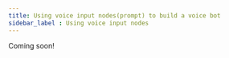 ```yaml
---
title: Using voice input nodes(prompt) to build a voice bot 
sidebar_label : Using voice input nodes  
---
```


Coming soon!
